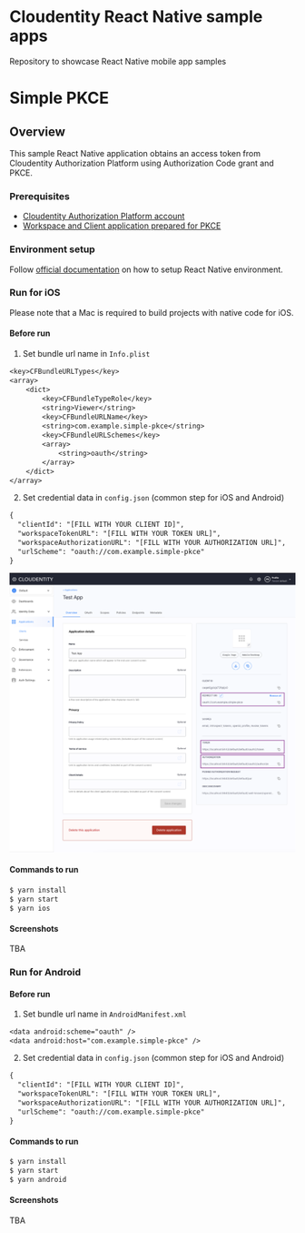 # Cloudentity React Native sample apps

Repository to showcase React Native mobile app samples

# Simple PKCE

## Overview

This sample React Native application obtains an access token from Cloudentity Authorization Platform using Authorization Code grant and PKCE.

### Prerequisites

- [Cloudentity Authorization Platform account](https://authz.cloudentity.io/register)
- [Workspace and Client application prepared for PKCE](https://developer.cloudentity.com/basics/oauth_grant_types/authorization_code_with_pkce/?)

### Environment setup

Follow [official documentation](https://reactnative.dev/docs/environment-setup) on how to setup React Native environment.

### Run for iOS

Please note that a Mac is required to build projects with native code for iOS.

#### Before run

1. Set bundle url name in `Info.plist`

```
<key>CFBundleURLTypes</key>
<array>
    <dict>
        <key>CFBundleTypeRole</key>
        <string>Viewer</string>
        <key>CFBundleURLName</key>
        <string>com.example.simple-pkce</string>
        <key>CFBundleURLSchemes</key>
        <array>
            <string>oauth</string>
        </array>
    </dict>
</array>
```

2. Set credential data in `config.json` (common step for iOS and Android)

```
{
  "clientId": "[FILL WITH YOUR CLIENT ID]",
  "workspaceTokenURL": "[FILL WITH YOUR TOKEN URL]",
  "workspaceAuthorizationURL": "[FILL WITH YOUR AUTHORIZATION URL]",
  "urlScheme": "oauth://com.example.simple-pkce"
}
```

![alt text](https://github.com/cloudentity/ce-samples-react-native-apps/blob/master/SimplePKCE/assets/img/readme-screenshot.png?raw=true)

#### Commands to run

```
$ yarn install
$ yarn start
$ yarn ios
```

#### Screenshots

TBA

### Run for Android

#### Before run

1. Set bundle url name in `AndroidManifest.xml`

```
<data android:scheme="oauth" />
<data android:host="com.example.simple-pkce" />
```

2. Set credential data in `config.json` (common step for iOS and Android)

```
{
  "clientId": "[FILL WITH YOUR CLIENT ID]",
  "workspaceTokenURL": "[FILL WITH YOUR TOKEN URL]",
  "workspaceAuthorizationURL": "[FILL WITH YOUR AUTHORIZATION URL]",
  "urlScheme": "oauth://com.example.simple-pkce"
}
```

#### Commands to run

```
$ yarn install
$ yarn start
$ yarn android
```

#### Screenshots

TBA
